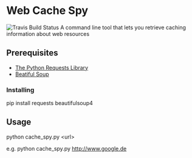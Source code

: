 # Web Cache Spy
![Travis Build Status](https://travis-ci.org/gernd/pyWebCacheSpy.svg?branch=master "Travis Build Status")
A command line tool that lets you retrieve caching information about web resources

## Prerequisites
* [The Python Requests Library](https://requests.readthedocs.io/en/master/)
* [Beatiful Soup](https://www.crummy.com/software/BeautifulSoup/)

### Installing
pip install requests beautifulsoup4

## Usage
python cache_spy.py \<url\>

e.g. python cache_spy.py http://www.google.de

